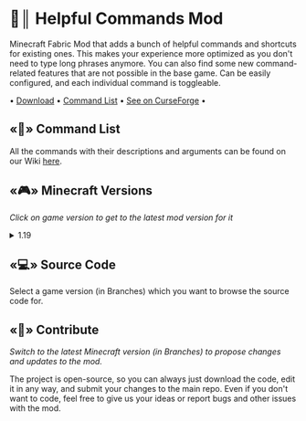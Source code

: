 # 📝║ Helpful Commands Mod
Minecraft Fabric Mod that adds a bunch of helpful commands and shortcuts for existing ones. This makes your experience more optimized as you don't need to type long phrases anymore. You can also find some new command-related features that are not possible in the base game. Can be easily configured, and each individual command is toggleable.

• [Download](https://github.com/ThatsNotM3/HelpfulCommands/releases) • [Command List](https://github.com/ThatsNotM3/HelpfulCommands/wiki#commands) • [See on CurseForge](https://curseforge.com/minecraft/mc-mods/helpful-commands) •

## «📃» Command List
All the commands with their descriptions and arguments can be found on our Wiki [here](https://github.com/ThatsNotM3/HelpfulCommands/wiki#commands).

## «🎮» Minecraft Versions
*Click on game version to get to the latest mod version for it*
<details>
<summary>1.19</summary>
  
* [1.19.4](https://github.com/ThatsNotM3/HelpfulCommands/releases/tag/1.0.1)
* [1.19.2](https://github.com/ThatsNotM3/HelpfulCommands/releases/tag/1.0.1)

</details>

## «💻» Source Code
Select a game version (in Branches) which you want to browse the source code for.

## «👥» Contribute
*Switch to the latest Minecraft version (in Branches) to propose changes and updates to the mod.*

The project is open-source, so you can always just download the code, edit it in any way, and submit your changes to the main repo. Even if you don't want to code, feel free to give us your ideas or report bugs and other issues with the mod.
